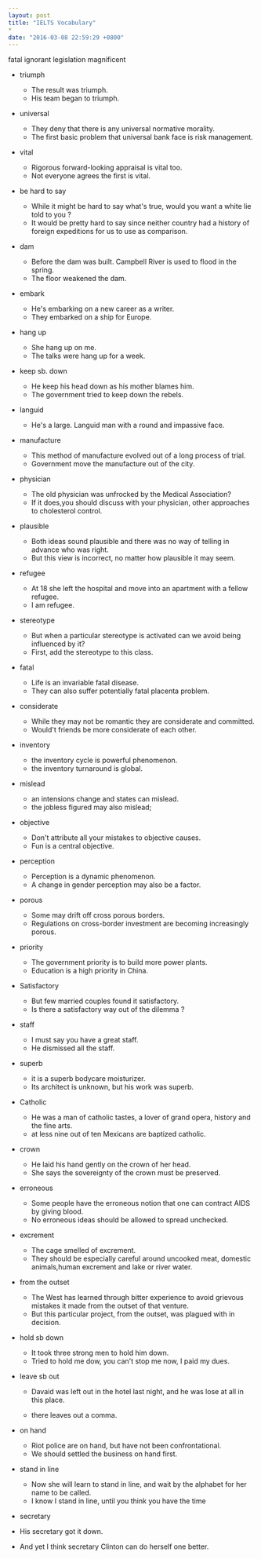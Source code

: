 ```yaml
---
layout: post
title: "IELTS Vocabulary"
*
date: "2016-03-08 22:59:29 +0800"
---
```


fatal
ignorant
legislation
magnificent

* triumph
  * The result was triumph.
  * His team began to triumph.

* universal
  * They deny that there is any universal normative morality.
  * The first basic problem that universal bank face is risk management.

* vital
  * Rigorous forward-looking appraisal is vital too.
  * Not everyone agrees the first is vital.

* be hard to say
  * While it might be hard to say what's true, would you want a white lie told to you ?
  * It would be pretty hard to say since neither country had a history of foreign expeditions for us to use as comparison.

* dam
  * Before the dam was built. Campbell River is used to flood in the spring.
  * The floor weakened the dam.

* embark
  * He's embarking on a new career as a writer.
  * They embarked on a ship for Europe.

* hang up
  * She hang up on me.
  * The talks were hang up for a week.

* keep sb. down
  * He keep his head down as his mother blames him.
  * The government tried to keep down the rebels.

* languid
  * He's a large. Languid man with a round and impassive face.

* manufacture
    * This method of manufacture evolved out of  a long process of trial.
    * Government move the manufacture out of the city.

* physician
  * The old physician was unfrocked by the Medical Association?
  * If it does,you should discuss with your physician, other approaches to cholesterol control.

* plausible
  * Both ideas sound plausible and there was no way of telling in advance who was right.
  * But this view is incorrect, no matter how plausible it may seem.

* refugee
  * At 18 she left the hospital and move into an apartment with a fellow refugee.
  * I am refugee.

* stereotype
  * But when a particular stereotype is activated can we avoid being influenced by it?
  * First, add the stereotype to this class.

* fatal
  * Life is an invariable fatal disease.
  * They can also suffer potentially fatal placenta problem.

* considerate
  * While they may not be romantic they are considerate and committed.
  * Would't friends be more considerate of each other.

* inventory
  * the inventory cycle is powerful phenomenon.
  * the inventory turnaround is global.

* mislead
  * an intensions change and states can mislead.
  * the jobless figured may also mislead;

* objective
  * Don't attribute all your mistakes to objective causes.
  * Fun is a central objective.

* perception
  * Perception is a dynamic phenomenon.
  * A change in gender perception may also be a factor.

* porous
  * Some may drift off cross porous borders.
  * Regulations on cross-border investment are becoming increasingly porous.

* priority
  * The government priority is to build more power plants.
  * Education is a high priority in China.

* Satisfactory
  * But few married couples found it satisfactory.
  * Is there a satisfactory way out of the dilemma ?

* staff
  * I must say you have a great staff.
  * He dismissed all the staff.

* superb
  * it is a superb bodycare moisturizer.
  * Its architect is unknown, but his work was superb.

* Catholic
  * He was a man of catholic tastes, a lover of grand opera, history and the fine arts.
  * at less  nine out of ten Mexicans are baptized catholic.

* crown
  * He laid his hand gently on the crown of her head.
  * She says the sovereignty of the crown must be preserved.

* erroneous
  * Some people have the erroneous notion that one can contract AIDS by giving blood.
  * No erroneous ideas should be allowed to spread unchecked.


* excrement
  * The cage smelled of excrement.
  * They should be especially careful around uncooked meat, domestic animals,human excrement and lake or river water.

* from the outset
  * The West has learned through bitter experience to avoid grievous mistakes it made from the outset of that venture.
  * But this particular project, from the outset, was plagued with in decision.

* hold sb down
  * It took three strong men to hold him down.
  * Tried to hold me dow, you can't stop me now, I paid my dues.

* leave sb out
  * Davaid was left out in the hotel last night, and he was lose at all in this place.

  * there leaves out a comma.

* on hand
  * Riot police are on hand, but have not been confrontational.
  * We should settled the business on hand first.

* stand in line
  * Now she will learn to stand in line, and wait by the alphabet for her name to be called.
  * I know I stand in line, until you think you have the time

* secretary
 * His secretary got it down.
 * And yet I think secretary Clinton can do herself one better.
